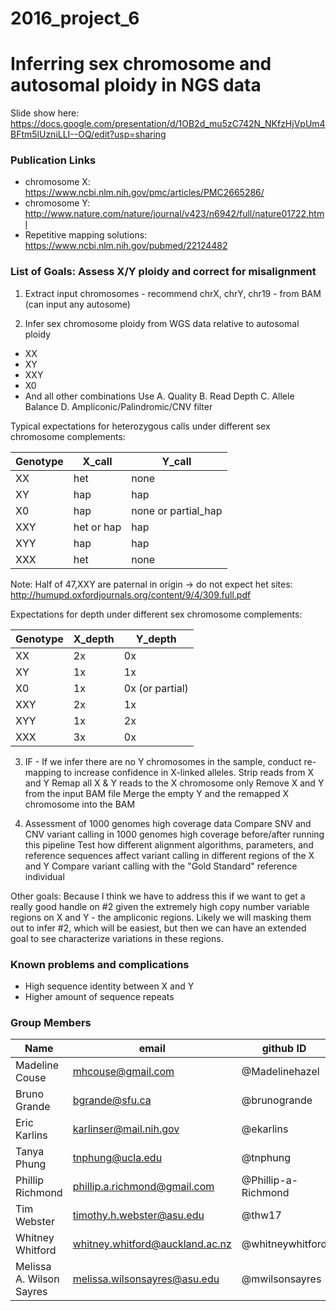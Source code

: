 # 2016_project_6

# Inferring sex chromosome and autosomal ploidy in NGS data
Slide show here: https://docs.google.com/presentation/d/1OB2d_mu5zC742N_NKfzHjVpUm4BFtm5lUzniLLI--OQ/edit?usp=sharing

### Publication  Links
- chromosome X: https://www.ncbi.nlm.nih.gov/pmc/articles/PMC2665286/
- chromosome Y: http://www.nature.com/nature/journal/v423/n6942/full/nature01722.html
- Repetitive mapping solutions: https://www.ncbi.nlm.nih.gov/pubmed/22124482


### List of Goals: Assess X/Y ploidy and correct for misalignment
1. Extract input chromosomes - recommend chrX, chrY, chr19 - from BAM (can input any autosome)

2. Infer sex chromosome ploidy from WGS data relative to autosomal ploidy 
  + XX 
  + XY
  + XXY
  + X0
  + And all other combinations
  Use 
  A. Quality
  B. Read Depth
  C. Allele Balance
  D. Ampliconic/Palindromic/CNV filter
  
 Typical expectations for heterozygous calls under different sex chromosome complements: 
  
  Genotype | X_call | Y_call
  --- | --- |  --- 
  XX | het | none
  XY | hap | hap
  X0 | hap | none or partial_hap
  XXY | het or hap | hap 
  XYY | hap | hap
  XXX | het | none

  Note: Half of 47,XXY are paternal in origin -> do not expect het sites: http://humupd.oxfordjournals.org/content/9/4/309.full.pdf

  Expectations for depth under different sex chromosome complements: 

  Genotype | X_depth | Y_depth
  --- | --- |  --- 
  XX | 2x | 0x
  XY | 1x | 1x
  X0 | 1x | 0x (or partial)
  XXY | 2x | 1x 
  XYY | 1x | 2x
  XXX | 3x | 0x

  
3. IF - If we infer there are no Y chromosomes in the sample, conduct re-mapping to increase confidence in X-linked alleles.
  Strip reads from X and Y
  Remap all X & Y reads to the X chromosome only 
  Remove X and Y from the input BAM file
  Merge the empty Y and the remapped X chromosome into the BAM

4. Assessment of 1000 genomes high coverage data
  Compare SNV and CNV variant calling in 1000 genomes high coverage before/after running this pipeline
  Test how different alignment algorithms, parameters, and reference sequences affect variant calling in different regions of the X and Y
  Compare variant calling with the "Gold Standard" reference individual

Other goals: Because I think we have to address this if we want to get a really good handle on #2 given the extremely high copy number variable regions on X and Y - the ampliconic regions. Likely we will masking them out to infer #2, which will be easiest, but then we can have an extended goal to see characterize variations in these regions.



### Known problems and complications
- High sequence identity between X and Y
- Higher amount of sequence repeats




### Group Members
Name | email | github ID
--- | --- |  --- 
Madeline Couse| mhcouse@gmail.com | @Madelinehazel
Bruno Grande | bgrande@sfu.ca | @brunogrande
Eric Karlins | karlinser@mail.nih.gov | @ekarlins
Tanya Phung | tnphung@ucla.edu | @tnphung
Phillip Richmond | phillip.a.richmond@gmail.com | @Phillip-a-Richmond 
Tim Webster | timothy.h.webster@asu.edu | @thw17
Whitney Whitford | whitney.whitford@auckland.ac.nz | @whitneywhitford
Melissa A. Wilson Sayres | melissa.wilsonsayres@asu.edu | @mwilsonsayres

